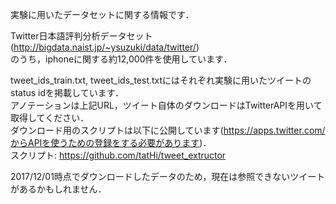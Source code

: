 実験に用いたデータセットに関する情報です．

Twitter日本語評判分析データセット(http://bigdata.naist.jp/~ysuzuki/data/twitter/)  
のうち，iphoneに関する約12,000件を使用しています．  

tweet_ids_train.txt, tweet_ids_test.txtにはそれぞれ実験に用いたツイートのstatus idを掲載しています．  
アノテーションは上記URL，ツイート自体のダウンロードはTwitterAPIを用いて取得してください．  
ダウンロード用のスクリプトは以下に公開しています(https://apps.twitter.com/からAPIを使うための登録をする必要があります)．  
スクリプト: https://github.com/tatHi/tweet_extructor

2017/12/01時点でダウンロードしたデータのため，現在は参照できないツイートがあるかもしれません．

